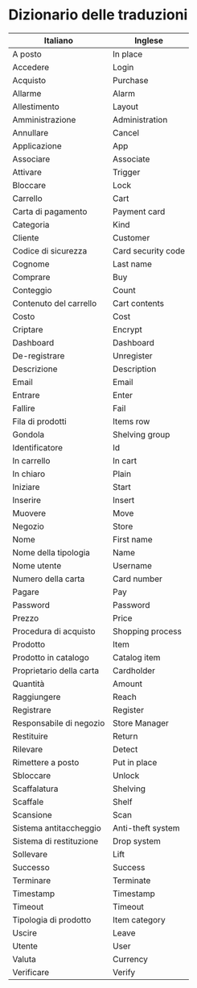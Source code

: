 # Dizionario delle traduzioni

|Italiano                |Inglese           |
|------------------------|------------------|
|A posto                 |In place          |
|Accedere                |Login             |
|Acquisto                |Purchase          |
|Allarme                 |Alarm             |
|Allestimento            |Layout            |
|Amministrazione         |Administration    |
|Annullare               |Cancel            |
|Applicazione            |App               |
|Associare               |Associate         |
|Attivare                |Trigger           |
|Bloccare                |Lock              |
|Carrello                |Cart              |
|Carta di pagamento      |Payment card      |
|Categoria               |Kind              |
|Cliente                 |Customer          |
|Codice di sicurezza     |Card security code|
|Cognome                 |Last name         |
|Comprare                |Buy               |
|Conteggio               |Count             |
|Contenuto del carrello  |Cart contents     |
|Costo                   |Cost              |
|Criptare                |Encrypt           |
|Dashboard               |Dashboard         |
|De-registrare           |Unregister        |
|Descrizione             |Description       |
|Email                   |Email             |
|Entrare                 |Enter             |
|Fallire                 |Fail              |
|Fila di prodotti        |Items row         |
|Gondola                 |Shelving group    |
|Identificatore          |Id                |
|In carrello             |In cart           |
|In chiaro               |Plain             |
|Iniziare                |Start             |
|Inserire                |Insert            |
|Muovere                 |Move              |
|Negozio                 |Store             |
|Nome                    |First name        |
|Nome della tipologia    |Name              |
|Nome utente             |Username          |
|Numero della carta      |Card number       |
|Pagare                  |Pay               |
|Password                |Password          |
|Prezzo                  |Price             |
|Procedura di acquisto   |Shopping process  |
|Prodotto                |Item              |
|Prodotto in catalogo    |Catalog item      |
|Proprietario della carta|Cardholder        |
|Quantità                |Amount            |
|Raggiungere             |Reach             |
|Registrare              |Register          |
|Responsabile di negozio |Store Manager     |
|Restituire              |Return            |
|Rilevare                |Detect            |
|Rimettere a posto       |Put in place      |
|Sbloccare               |Unlock            |
|Scaffalatura            |Shelving          |
|Scaffale                |Shelf             |
|Scansione               |Scan              |
|Sistema antitaccheggio  |Anti-theft system |
|Sistema di restituzione |Drop system       |
|Sollevare               |Lift              |
|Successo                |Success           |
|Terminare               |Terminate         |
|Timestamp               |Timestamp         |
|Timeout                 |Timeout           |
|Tipologia di prodotto   |Item category     |
|Uscire                  |Leave             |
|Utente                  |User              |
|Valuta                  |Currency          |
|Verificare              |Verify            |
